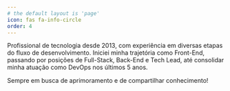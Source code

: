 ```yaml
---
# the default layout is 'page'
icon: fas fa-info-circle
order: 4
---
```


Profissional de tecnologia desde 2013, com experiência em diversas etapas do fluxo de desenvolvimento. Iniciei minha trajetória como Front-End, passando por posições de Full-Stack, Back-End e Tech Lead, até consolidar minha atuação como DevOps nos últimos 5 anos.

Sempre em busca de aprimoramento e de compartilhar conhecimento!
